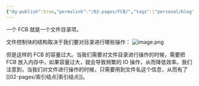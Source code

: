 ```yaml
---
{"dg-publish":true,"permalink":"/02-pages/FCB/","tags":["personal/blog","os/file"]}
---
```


一个 FCB 就是一个文件目录项。

文件控制块的结构取决于我们要对目录进行哪些操作：
![image.png](https://yelanyanyu-img-bed.oss-cn-hangzhou.aliyuncs.com/img/blog/2024/10/20241018210933.png)

但是这样的 FCB 的容量过大。当我们需要对文件目录进行操作的时候，需要把 FCB 放入内存中，如果容量过大，就会导致频繁的 IO 操作，从而降低效率。我们注意到，当我们对文件进行操作的时候，只需要用到文件名这个信息，从而有了[[02-pages/索引结点\|索引结点]]。